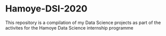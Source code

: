 # Hamoye-DSI-2020

This repository is a compilation of my Data Science projects as part of the activites for the Hamoye Data Science internship programme
